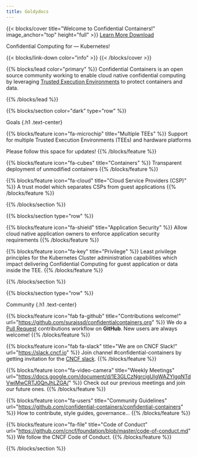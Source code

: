 ```yaml
---
title: Goldydocs
---
```


{{< blocks/cover title="Welcome to Confidential Containers!" image_anchor="top" height="full" >}}
<a class="btn btn-lg btn-primary me-3 mb-4" href="/docs/">
  Learn More <i class="fas fa-arrow-alt-circle-right ms-2"></i>
</a>
<a class="btn btn-lg btn-secondary me-3 mb-4" href="https://github.com/surajssd/confidentialcontainers.org">
  Download <i class="fab fa-github ms-2 "></i>
</a>
<p class="lead mt-5">Confidential Computing for &mdash; Kubernetes!</p>
{{< blocks/link-down color="info" >}}
{{< /blocks/cover >}}

<!-- Note: The content here is mostly copied / adapted from: https://github.com/confidential-containers/.github/blob/main/profile/README.md. This page shows up when one goes to: https://github.com/confidential-containers/ -->

{{% blocks/lead color="primary" %}}
Confidential Containers is an open source community working to enable cloud native confidential computing by leveraging [Trusted Execution Environments](https://en.wikipedia.org/wiki/Trusted_execution_environment) to protect containers and data.

{{% /blocks/lead %}}

{{% blocks/section color="dark" type="row" %}}

Goals
{.h1 .text-center}

{{% blocks/feature icon="fa-microchip" title="Multiple TEEs" %}}
Support for multiple Trusted Execution Environments (TEEs) and hardware platforms

Please follow this space for updates!
{{% /blocks/feature %}}

{{% blocks/feature icon="fa-cubes" title="Containers" %}}
Transparent deployment of unmodified containers
{{% /blocks/feature %}}

{{% blocks/feature icon="fa-cloud" title="Cloud Service Providers (CSP)" %}}
A trust model which separates CSPs from guest applications
{{% /blocks/feature %}}

{{% /blocks/section %}}

{{% blocks/section type="row" %}}

{{% blocks/feature icon="fa-shield" title="Application Security" %}}
Allow cloud native application owners to enforce application security requirements
{{% /blocks/feature %}}

{{% blocks/feature icon="fa-key" title="Privilege" %}}
Least privilege principles for the Kubernetes Cluster administration capabilities which impact delivering Confidential Computing for guest application or data inside the TEE.
{{% /blocks/feature %}}

{{% /blocks/section %}}

{{% blocks/section type="row" %}}

Community
{.h1 .text-center}

{{% blocks/feature icon="fab fa-github" title="Contributions welcome!"
    url="<https://github.com/surajssd/confidentialcontainers.org>" %}}
We do a [Pull Request](https://github.com/surajssd/confidentialcontainers.org/pulls)
contributions workflow on **GitHub**. New users are always welcome!
{{% /blocks/feature %}}

{{% blocks/feature icon="fab fa-slack" title="We are on CNCF Slack!" url="<https://slack.cncf.io>" %}}
Join channel #confidential-containers by getting invitation for the [CNCF slack](https://slack.cncf.io).
{{% /blocks/feature %}}

{{% blocks/feature icon="fa-video-camera" title="Weekly Meetings" url="<https://docs.google.com/document/d/1E3GLCzNgrcigUlgWAZYlgqNTdVwiMwCRTJ0QnJhLZGA/>" %}}
Check out our previous meetings and join our future ones.
{{% /blocks/feature %}}

{{% blocks/feature icon="fa-users" title="Community Guidelines" url="<https://github.com/confidential-containers/confidential-containers>" %}}
How to contribute, style guides, governance...
{{% /blocks/feature %}}

{{% blocks/feature icon="fa-file" title="Code of Conduct" url="<https://github.com/cncf/foundation/blob/master/code-of-conduct.md>" %}}
We follow the CNCF Code of Conduct.
{{% /blocks/feature %}}

{{% /blocks/section %}}
